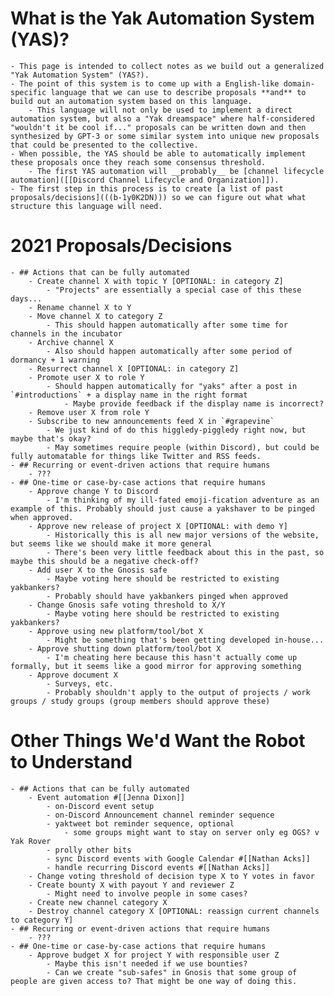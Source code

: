 # What is the Yak Automation System (YAS)?
    - This page is intended to collect notes as we build out a generalized "Yak Automation System" (YAS?).
    - The point of this system is to come up with a English-like domain-specific language that we can use to describe proposals **and** to build out an automation system based on this language.
        - This language will not only be used to implement a direct automation system, but also a "Yak dreamspace" where half-considered "wouldn't it be cool if..." proposals can be written down and then synthesized by GPT-3 or some similar system into unique new proposals that could be presented to the collective.
    - When possible, the YAS should be able to automatically implement these proposals once they reach some consensus threshold.
        - The first YAS automation will __probably__ be [channel lifecycle automation]([[Discord Channel Lifecycle and Organization]]).
    - The first step in this process is to create [a list of past proposals/decisions](((b-1y0K2DN))) so we can figure out what what structure this language will need.
# 2021 Proposals/Decisions
    - ## Actions that can be fully automated
        - Create channel X with topic Y [OPTIONAL: in category Z]
            - "Projects" are essentially a special case of this these days...
        - Rename channel X to Y
        - Move channel X to category Z
            - This should happen automatically after some time for channels in the incubator
        - Archive channel X
            - Also should happen automatically after some period of dormancy + 1 warning
        - Resurrect channel X [OPTIONAL: in category Z]
        - Promote user X to role Y
            - Should happen automatically for "yaks" after a post in `#introductions` + a display name in the right format
                - Maybe provide feedback if the display name is incorrect?
        - Remove user X from role Y
        - Subscribe to new announcements feed X in `#grapevine`
            - We just kind of do this higgledy-piggledy right now, but maybe that's okay?
            - May sometimes require people (within Discord), but could be fully automatable for things like Twitter and RSS feeds.
    - ## Recurring or event-driven actions that require humans
        - ???
    - ## One-time or case-by-case actions that require humans
        - Approve change Y to Discord
            - I'm thinking of my ill-fated emoji-fication adventure as an example of this. Probably should just cause a yakshaver to be pinged when approved.
        - Approve new release of project X [OPTIONAL: with demo Y]
            - Historically this is all new major versions of the website, but seems like we should make it more general
            - There's been very little feedback about this in the past, so maybe this should be a negative check-off?
        - Add user X to the Gnosis safe
            - Maybe voting here should be restricted to existing yakbankers?
            - Probably should have yakbankers pinged when approved
        - Change Gnosis safe voting threshold to X/Y
            - Maybe voting here should be restricted to existing yakbankers?
        - Approve using new platform/tool/bot X
            - Might be something that's been getting developed in-house...
        - Approve shutting down platform/tool/bot X
            - I'm cheating here because this hasn't actually come up formally, but it seems like a good mirror for approving something
        - Approve document X
            - Surveys, etc.
            - Probably shouldn't apply to the output of projects / work groups / study groups (group members should approve these)
# Other Things We'd Want the Robot to Understand
    - ## Actions that can be fully automated
        - Event automation #[[Jenna Dixon]]
            - on-Discord event setup
            - on-Discord Announcement channel reminder sequence
            - yaktweet bot reminder sequence, optional
                - some groups might want to stay on server only eg OGS? v Yak Rover 
            - prolly other bits
            - sync Discord events with Google Calendar #[[Nathan Acks]]
            - handle recurring Discord events #[[Nathan Acks]]
        - Change voting threshold of decision type X to Y votes in favor
        - Create bounty X with payout Y and reviewer Z
            - Might need to involve people in some cases?
        - Create new channel category X
        - Destroy channel category X [OPTIONAL: reassign current channels to category Y]
    - ## Recurring or event-driven actions that require humans
        - ???
    - ## One-time or case-by-case actions that require humans
        - Approve budget X for project Y with responsible user Z
            - Maybe this isn't needed if we use bounties?
            - Can we create "sub-safes" in Gnosis that some group of people are given access to? That might be one way of doing this.
